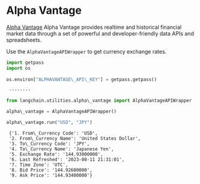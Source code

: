 # Alpha Vantage

[Alpha Vantage](https://www.alphavantage.co) Alpha Vantage provides realtime and historical financial market data through a set of powerful and developer-friendly data APIs and spreadsheets.

Use the `AlphaVantageAPIWrapper` to get currency exchange rates.

```python
import getpass  
import os  
  
os.environ["ALPHAVANTAGE\_API\_KEY"] = getpass.getpass()  

```

```text
 ········  

```

```python
from langchain.utilities.alpha\_vantage import AlphaVantageAPIWrapper  

```

```python
alpha\_vantage = AlphaVantageAPIWrapper()  

```

```python
alpha\_vantage.run("USD", "JPY")  

```

```text
 {'1. From\_Currency Code': 'USD',  
 '2. From\_Currency Name': 'United States Dollar',  
 '3. To\_Currency Code': 'JPY',  
 '4. To\_Currency Name': 'Japanese Yen',  
 '5. Exchange Rate': '144.93000000',  
 '6. Last Refreshed': '2023-08-11 21:31:01',  
 '7. Time Zone': 'UTC',  
 '8. Bid Price': '144.92600000',  
 '9. Ask Price': '144.93400000'}  

```
